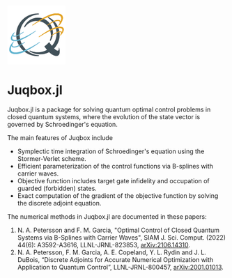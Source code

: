 ![Control functions](JuQbox_favicon1.png)

# Juqbox.jl

Juqbox.jl is a package for solving quantum optimal control problems in closed quantum systems, where the evolution of the state vector is governed by Schroedinger's equation.

The main features of Juqbox include
- Symplectic time integration of Schroedinger's equation using the Stormer-Verlet scheme.
- Efficient parameterization of the control functions via B-splines with carrier waves.
- Objective function includes target gate infidelity and occupation of guarded (forbidden) states.
- Exact computation of the gradient of the objective function by solving the discrete adjoint equation.

The numerical methods in Juqbox.jl are documented in these papers:
1. N. A. Petersson and F. M. Garcia, "Optimal Control of Closed Quantum Systems via B-Splines with Carrier Waves", SIAM J. Sci. Comput. (2022) 44(6): A3592-A3616, LLNL-JRNL-823853, [arXiv:2106.14310](https://arxiv.org/abs/2106.14310).
2. N. A. Petersson, F. M. Garcia, A. E. Copeland, Y. L. Rydin and J. L. DuBois, “Discrete Adjoints for Accurate Numerical Optimization with Application to Quantum Control”, LLNL-JRNL-800457, [arXiv:2001.01013](https://arxiv.org/abs/2001.01013).


